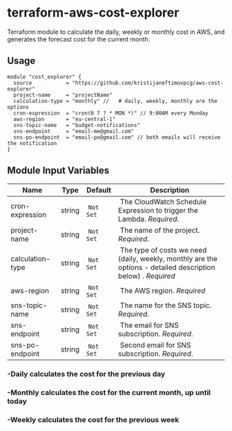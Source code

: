 # terraform-aws-cost-explorer

Terraform module to calculate the daily, weekly or monthly cost in AWS, and generates the forecast cost for the current month.


## Usage

```hcl
module "cost_explorer" {
  source           = "https://github.com/kristijaneftimovpcg/aws-cost-explorer"
  project-name     = "projectName"
  calculation-type = "monthly" //   # daily, weekly, monthly are the options
  cron-expression  = "cron(0 7 ? * MON *)" // 9:00AM every Monday
  aws-region       = "eu-central-1"
  sns-topic-name   = "budget-notifications"
  sns-endpoint     = "email-me@gmail.com"
  sns-po-endpoint  = "email-po@gmail.com" // both emails will receive the notification
}
```

## Module Input Variables

| Name                    | Type                             | Default    | Description                                                                                                                 |
| ----------------------- | -------------------------------- | ---------- | --------------------------------------------------------------------------------------------------------------------------- |
| cron-expression     | string                           |  `Not Set` |  The CloudWatch Schedule Expression to trigger the Lambda. _Required_.                |
| project-name                    | string                           |  `Not Set` |  The name of the project. _Required_.                                                                              |
| calculation-type                    | string                      |  `Not Set`     |  The type of costs we need (daily, weekly, monthly are the options - detailed description below) . _Required_                                                                            |
| aws-region     | string                           |  `Not Set` |  The AWS region. _Required_              |
| sns-topic-name                  | string                           |  `Not Set` |  The name for the SNS topic. _Required_. |
| sns-endpoint                  | string                           |  `Not Set` |  The email for SNS subscription. _Required_. |
| sns-po-endpoint                 | string                           |  `Not Set` |  Second email for SNS subscription. _Required_. |

<h3> -Daily calculates the cost for the previous day </h3>
<h3> -Monthly calculates the cost for the current month, up until today </h3>
<h3> -Weekly calculates the cost for the previous week </h3>